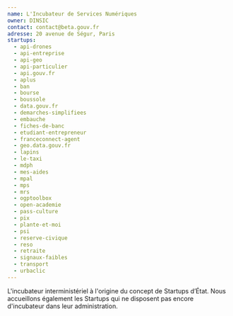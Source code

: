 ```yaml
---
name: L'Incubateur de Services Numériques
owner: DINSIC
contact: contact@beta.gouv.fr
adresse: 20 avenue de Ségur, Paris
startups:
  - api-drones
  - api-entreprise
  - api-geo
  - api-particulier
  - api.gouv.fr
  - aplus
  - ban
  - bourse
  - boussole
  - data.gouv.fr
  - demarches-simplifiees
  - embauche
  - fiches-de-banc
  - etudiant-entrepreneur
  - franceconnect-agent
  - geo.data.gouv.fr
  - lapins
  - le-taxi
  - mdph
  - mes-aides
  - mpal
  - mps
  - mrs
  - ogptoolbox
  - open-academie
  - pass-culture
  - pix
  - plante-et-moi
  - psi
  - reserve-civique
  - reso
  - retraite
  - signaux-faibles
  - transport
  - urbaclic
---
```


L'incubateur interministériel à l'origine du concept de Startups d’État. Nous accueillons également les Startups qui ne disposent pas encore d'incubateur dans leur administration.
